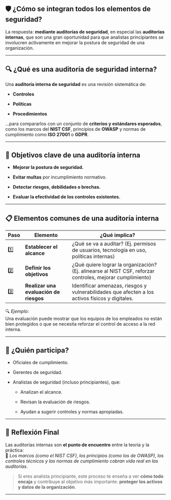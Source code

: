 
## 🛡️ **¿Cómo se integran todos los elementos de seguridad?**

La respuesta: **mediante auditorías de seguridad**, en especial las **auditorías internas**, que son una gran oportunidad para que analistas principiantes se involucren activamente en mejorar la postura de seguridad de una organización.

---

## 🔍 **¿Qué es una auditoría de seguridad interna?**

Una **auditoría interna de seguridad** es una revisión sistemática de:

- **Controles**
    
- **Políticas**
    
- **Procedimientos**
    

…para compararlos con un conjunto de **criterios y estándares esperados**, como los marcos del **NIST CSF**, principios de **OWASP** y normas de cumplimiento como **ISO 27001** o **GDPR**.

---

## 🧩 **Objetivos clave de una auditoría interna**

- **Mejorar la postura de seguridad.**
    
- **Evitar multas** por incumplimiento normativo.
    
- **Detectar riesgos, debilidades o brechas.**
    
- **Evaluar la efectividad de los controles existentes.**
    

---

## 📋 **Elementos comunes de una auditoría interna**

|Paso|Elemento|¿Qué implica?|
|---|---|---|
|1️⃣|**Establecer el alcance**|¿Qué se va a auditar? (Ej. permisos de usuarios, tecnología en uso, políticas internas)|
|2️⃣|**Definir los objetivos**|¿Qué quiere lograr la organización? (Ej. alinearse al NIST CSF, reforzar controles, mejorar cumplimiento)|
|3️⃣|**Realizar una evaluación de riesgos**|Identificar amenazas, riesgos y vulnerabilidades que afecten a los activos físicos y digitales.|

🔍 _Ejemplo:_  
Una evaluación puede mostrar que los equipos de los empleados no están bien protegidos o que se necesita reforzar el control de acceso a la red interna.

---

## 👥 **¿Quién participa?**

- Oficiales de cumplimiento.
    
- Gerentes de seguridad.
    
- Analistas de seguridad (incluso principiantes), que:
    
    - Analizan el alcance.
        
    - Revisan la evaluación de riesgos.
        
    - Ayudan a sugerir controles y normas apropiadas.
        

---

## 🧠 **Reflexión Final**

Las auditorías internas son **el punto de encuentro** entre la teoría y la práctica:  
📌 _Los marcos (como el NIST CSF), los principios (como los de OWASP), los controles técnicos y las normas de cumplimiento cobran vida real en las auditorías_.

> Si eres analista principiante, este proceso te enseña a ver **cómo todo encaja** y contribuye al objetivo más importante: **proteger los activos y datos de la organización**.

---

